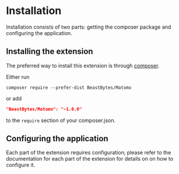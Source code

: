 # Installation

Installation consists of two parts: getting the composer package and configuring the application.

## Installing the extension

The preferred way to install this extension is through [composer](http://getcomposer.org/download/).

Either run

```
composer require --prefer-dist BeastBytes/Matomo
```

or add

```json
"BeastBytes/Matomo": "~1.0.0"
```

to the `require` section of your composer.json.

## Configuring the application

Each part of the extension requires configuration; please refer to the documentation for each part of the extension for details on on how to configure it.

